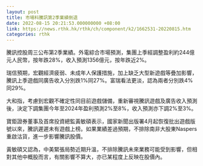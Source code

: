```yaml
---
layout: post
title: 市場料騰訊第2季業績倒退
date: 2022-08-15 20:21:53.000000000 +08:00
link: https://news.rthk.hk/rthk/ch/component/k2/1662531-20220815.htm
categories: rthk
---
```


騰訊控股周三公布第2季業績。外電綜合市場預測，集團上季經調整盈利約244億元人民幣，按年跌28%，收入預測1356億元，按年跌近2%。

瑞信預期，宏觀經濟疲弱、未成年人保護措施，加上缺乏大型新遊戲等疊加影響，騰訊上季遊戲同廣告收入分別跌1%同27%。富瑞看法更淡，認為兩者分別跌4%同29%。

大和指，考慮到宏觀不確定性同目前遊戲儲備，重新審視騰訊遊戲及廣告收入預測後，決定下調集團今年至2024年盈利預測2%至8%，收入預測亦下調2%至3%。

寶鉅證券董事及首席投資總監黃敏碩表示，國家新聞出版署4月起恢復批出遊戲版號以來，騰訊遲遲未有遊戲上榜。如果業績差過預期，不排除南非大股東Naspers重啟沽貨，進一步影響騰訊股價。

黃敏碩又認為，中美緊張局勢近期升溫，不排除騰訊未來業務可能受到影響，但相對其他中概股而言，有關影響不算大，亦已某程度上反映在股價內。
